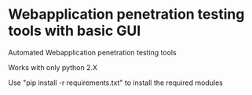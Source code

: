 # Webapplication penetration testing tools with basic GUI
Automated Webapplication penetration testing tools

 Works with only python 2.X

 Use "pip install -r requirements.txt" to install the required modules
